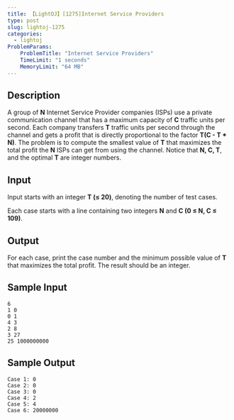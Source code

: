 ```yaml
---
title: 【LightOJ】[1275]Internet Service Providers
type: post
slug: lightoj-1275
categories:
  - lightoj
ProblemParams:
    ProblemTitle: "Internet Service Providers"
    TimeLimit: "1 seconds"
    MemoryLimit: "64 MB"
---
```


## Description

A group of **N** Internet Service Provider companies (ISPs) use a private communication channel that has a maximum capacity of **C** traffic units per second. Each company transfers **T** traffic units per second through the channel and gets a profit that is directly proportional to the factor **T(C - T \* N)**. The problem is to compute the smallest value of **T** that maximizes the total profit the **N** ISPs can get from using the channel. Notice that **N, C, T**, and the optimal **T** are integer numbers.

## Input

Input starts with an integer **T (≤ 20)**, denoting the number of test cases.

Each case starts with a line containing two integers **N** and **C (0 ≤ N, C ≤ 109)**.

## Output

For each case, print the case number and the minimum possible value of **T** that maximizes the total profit. The result should be an integer.

## Sample Input

```
6
1 0
0 1
4 3
2 8
3 27
25 1000000000

```

## Sample Output

```
Case 1: 0
Case 2: 0
Case 3: 0
Case 4: 2
Case 5: 4
Case 6: 20000000

```
